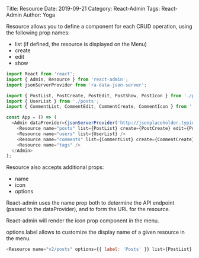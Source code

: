 Title: Resource
Date: 2019-09-21
Category: React-Admin
Tags: React-Admin
Author: Yoga

Resource allows you to define a component for each CRUD operation, using the following prop names:

* list (if defined, the resource is displayed on the Menu)
* create
* edit
* show

```javascript
import React from 'react';
import { Admin, Resource } from 'react-admin';
import jsonServerProvider from 'ra-data-json-server';

import { PostList, PostCreate, PostEdit, PostShow, PostIcon } from './posts';
import { UserList } from './posts';
import { CommentList, CommentEdit, CommentCreate, CommentIcon } from './comments';

const App = () => (
  <Admin dataProvider={jsonServerProvider('http://jsonplaceholder.typicode.com')}>
    <Resource name="posts" list={PostList} create={PostCreate} edit={PostEdit} show={PostShow} icon={PostIcon} />
    <Resource name="users" list={UserList} />
    <Resource name="comments" list={CommentList} create={CommentCreate} edit={CommentEdit} icon={CommentIcon} />
    <Resource name="tags" />
  </Admin>
);
```

Resource also accepts additional props:

* name
* icon
* options

React-admin uses the name prop both to determine the API endpoint (passed to the dataProvider), and to form the URL for the resource.

React-admin will render the icon prop component in the menu.

options.label allows to customize the display name of a given resource in the menu.

```javascript
<Resource name="v2/posts" options={{ label: 'Posts' }} list={PostList} icon={PostIcon} />
```
